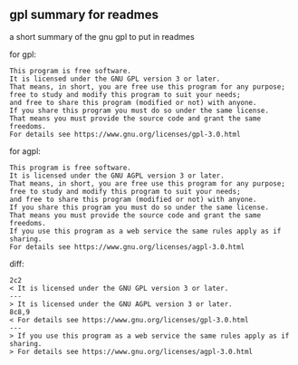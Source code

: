gpl summary for readmes
-----------------------

a short summary of the gnu gpl to put in readmes

for gpl:

    This program is free software.
    It is licensed under the GNU GPL version 3 or later.
    That means, in short, you are free use this program for any purpose;
    free to study and modify this program to suit your needs;
    and free to share this program (modified or not) with anyone.
    If you share this program you must do so under the same license.
    That means you must provide the source code and grant the same freedoms.
    For details see https://www.gnu.org/licenses/gpl-3.0.html


for agpl:

    This program is free software.
    It is licensed under the GNU AGPL version 3 or later.
    That means, in short, you are free use this program for any purpose;
    free to study and modify this program to suit your needs;
    and free to share this program (modified or not) with anyone.
    If you share this program you must do so under the same license.
    That means you must provide the source code and grant the same freedoms.
    If you use this program as a web service the same rules apply as if sharing.
    For details see https://www.gnu.org/licenses/agpl-3.0.html


diff:

    2c2
    < It is licensed under the GNU GPL version 3 or later.
    ---
    > It is licensed under the GNU AGPL version 3 or later.
    8c8,9
    < For details see https://www.gnu.org/licenses/gpl-3.0.html
    ---
    > If you use this program as a web service the same rules apply as if sharing.
    > For details see https://www.gnu.org/licenses/agpl-3.0.html

